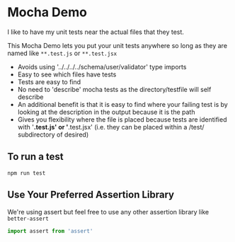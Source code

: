 # Mocha Demo

I like to have my unit tests near the actual files that they test.

This Mocha Demo lets you put your unit tests anywhere so long as they are named like `**.test.js` or `**.test.jsx`

* Avoids using '../../../../schema/user/validator' type imports
* Easy to see which files have tests
* Tests are easy to find
* No need to 'describe' mocha tests as the directory/testfile will self describe
* An additional benefit is that it is easy to find where your failing test is by looking at the description in the output because it is the path
* Gives you flexibility where the file is placed because tests are identified with '**.test.js' or '**.test.jsx' (i.e. they can be placed within a /test/ subdirectory of desired)


## To run a test

```
npm run test
```


## Use Your Preferred Assertion Library

We're using assert but feel free to use any other assertion library like `better-assert`

```js
import assert from 'assert'
```


